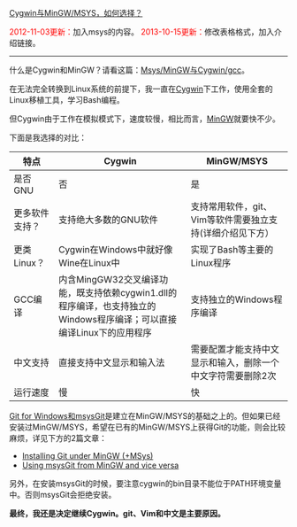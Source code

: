 [Cygwin与MinGW/MSYS，如何选择？](http://zengrong.net/post/1557.htm)

<span style="color:red;">2012-11-03更新：</span>加入msys的内容。
<span style="color:red;">2013-10-15更新：</span>修改表格格式，加入介绍链接。
<hr>

什么是Cygwin和MinGW？请看这篇：[Msys/MinGW与Cygwin/gcc][intro]。

在无法完全转换到Linux系统的前提下，我一直在[Cygwin](http://www.cygwin.com/)下工作，使用全套的Linux移植工具，学习Bash编程。

但Cygwin由于工作在模拟模式下，速度较慢，相比而言，[MinGW](http://www.mingw.org/)就要快不少。

下面是我选择的对比：<!--more-->

|特点|Cygwin|MinGW/MSYS|
|----|----|----|
|是否GNU|否|是|
|更多软件支持？|支持绝大多数的GNU软件|支持常用软件，git、Vim等软件需要独立支持(详细介绍见下方）|
|更类Linux？|Cygwin在Windows中就好像Wine在Linux中|实现了Bash等主要的Linux程序|
|GCC编译|内含MingGW32交叉编译功能，既支持依赖cygwin1.dll的程序编译，也支持独立的Windows程序编译；可以直接编译Linux下的应用程序|支持独立的Windows程序编译|
|中文支持|直接支持中文显示和输入法|需要配置才能支持中文显示和输入，删除一个中文字符需要删除2次|
|运行速度|慢|快|

[Git for Windows和msysGit](http://msysgit.github.com/)是建立在MinGW/MSYS的基础之上的。但如果已经安装过MinGW/MSYS，希望在已有的MinGW/MSYS上获得Git的功能，则会比较麻烦，详见下方的2篇文章：

* [Installing Git under MinGW (+MSys)](http://stackoverflow.com/questions/5885393/using-msysgit-from-mingw-and-vice-versa)
* [Using msysGit from MinGW and vice versa](http://groups.google.com/group/msysgit/browse_thread/thread/dbe50a1755c6000d?tvc=2&pli=1)

另外，在安装msysGit的时候，要注意cygwin的bin目录不能位于PATH环境变量中。否则msysGit会拒绝安装。

**最终，我还是决定继续Cygwin。git、Vim和中文是主要原因。**

[intro]: http://zengrong.net/post/1723.htm
